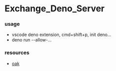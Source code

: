 # Exchange_Deno_Server

### usage
- vscode deno extension,  cmd+shift+p, init deno...
- deno run --allow-...

### resources
- [oak](https://github.com/oakserver/oak)
